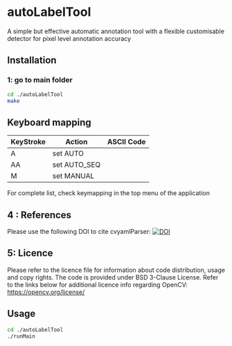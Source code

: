 # autoLabelTool
A simple but effective automatic annotation tool with a flexible customisable detector for pixel level annotation accuracy 

## Installation 

### 1: go to main folder

```bash
cd ./autoLabelTool
make 
```
## Keyboard mapping

| KeyStroke | Action       | ASCII Code |
|-----------|--------------|------------|
| A         | set AUTO     |            |
| AA        | set AUTO_SEQ |            |
| M         | set MANUAL   |            |

For complete list, check keymapping in the top menu of the application

## 4 : References
Please use the following DOI to cite cvyamlParser: 
[![DOI](https://zenodo.org/badge/247701434.svg)](https://zenodo.org/badge/latestdoi/247701434)


## 5: Licence 
Please refer to the licence file for information about code distribution, usage and copy rights. The code is provided under BSD 3-Clause License. 
Refer to the links below for additional licence info regarding OpenCV:
https://opencv.org/license/

## Usage

```bash
cd ./autoLabelTool
./runMain 
```
<!---
### 2: Run benchmark on you own pc:
In folder benchmark a simple script is provided to run readcvYaml on your own data.
Simply choose the number of iterations with N parameter and run benchmarktest_cvYaml.m. The benchmark was performed for 5x[1000x3] double, 5x[2000x3] float, 5x[2000x3] int, and 5x[3000] double, 5x[6000] float and 5x[6000] int vectors. See test_data.yaml for the actual dataset.

Here the result of the benchmark test on linux Optiplex system. The sorting is slightly more expensive as expected but negligible for the current dataset.

Average t per iteration    |  Boxplot data
:-------------------------:|:-------------------------:
![](misc/time_data.png)    |  ![](misc/boxplot.png)

-->
